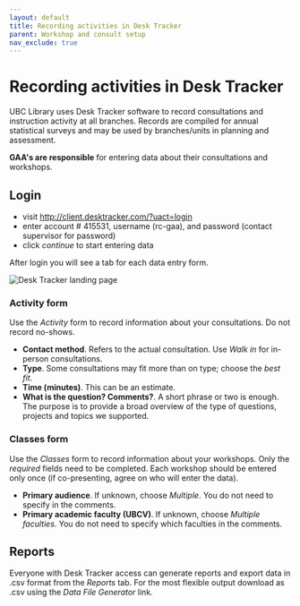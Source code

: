 ```yaml
---
layout: default
title: Recording activities in Desk Tracker
parent: Workshop and consult setup
nav_exclude: true
---
```


Recording activities in Desk Tracker
============================

UBC Library uses Desk Tracker software to record consultations and
instruction activity at all branches. Records are compiled for annual
statistical surveys and may be used by branches/units in planning and
assessment.

**GAA's are responsible** for entering data about their consultations and workshops.

Login
-----

-   visit <http://client.desktracker.com/?uact=login>
-   enter account \# 415531, username (rc-gaa), and password (contact supervisor for password)
-   click *continue* to start entering data

After login you will see a tab for each data entry form.

![Desk Tracker landing page](../../assets/images/dt-tabs.png)


### Activity form
Use the _Activity_ form to record information about your consultations. Do not record no-shows.

-   **Contact method**. Refers to the actual consultation. Use _Walk in_ for in-person consultations.
-   **Type**. Some consultations may fit more than on type; choose the _best fit_.
-   **Time (minutes)**. This can be an estimate.
-   **What is the question? Comments?**. A short phrase or two is enough. The purpose is to provide a broad overview of the type of questions, projects and topics we supported.

### Classes form
Use the _Classes_ form to record information about your workshops. Only the _required_ fields need to be completed. Each workshop should be entered only once (if co-presenting, agree on who will enter the data).

-   **Primary audience**. If unknown, choose _Multiple_. You do not need to specify in the comments.
-   **Primary academic faculty (UBCV)**. If unknown, choose _Multiple faculties_. You do not need to specify which faculties in the comments.


Reports
-------

Everyone with Desk Tracker access can generate reports and export data in .csv
format from the *Reports* tab. For the
most flexible output download as .csv using the *Data File Generator*
link.

